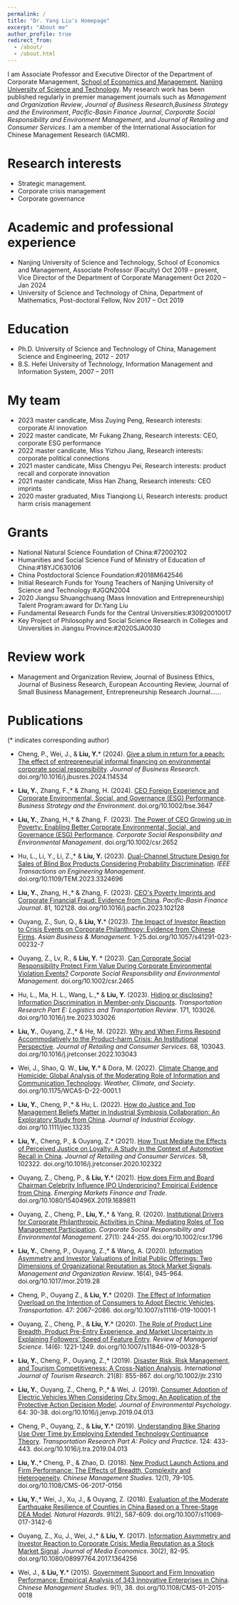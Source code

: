 ```yaml
---
permalink: /
title: "Dr. Yang Liu's Homepage"
excerpt: "About me"
author_profile: true
redirect_from: 
  - /about/
  - /about.html
---
```


I am Associate Professor and Executive Director of the Department of Corporate Management, [School of Economics and Management](https://sem.njust.edu.cn/), [Nanjing University of Science and Technology](https://www.njust.edu.cn/). My research work has been published regularly in premier management journals such as *Management and Organization Review*, *Journal of Business Research*,*Business Strategy and the Environment*, *Pacific-Basin Finance Journal*, *Corporate Social Responsibility and Environment Management*, and *Journal of Retailing and Consumer Services*. I am a member of the International Association for Chinese Management Research (IACMR).

Research interests
====
* Strategic management.
*	Corporate crisis management
*	Corporate governance

Academic and professional experience
====
* Nanjing University of Science and Technology, School of Economics and Management, Associate Professor (Faculty) Oct 2019 – present, Vice Director of the Department of Corporate Management Oct 2020 – Jan 2024
*	University of Science and Technology of China, Department of Mathematics, Post-doctoral Fellow, Nov 2017 – Oct 2019

Education
====
* Ph.D. University of Science and Technology of China, Management Science and Engineering, 2012 - 2017
*	B.S. Hefei University of Technology, Information Management and Information System, 2007 – 2011

My team
====
* 2023 master candicate, Miss Zuying Peng, Research interests: corporate AI innovation
*	2022 master candicate, Mr Fukang Zhang, Research interests: CEO, corporate ESG performance
* 2022 master candicate, Miss Yizhou Jiang, Research interests: corporate political connections
*	2021 master candicate, Miss Chengyu Pei, Research interests: product recall and corporate innovation
*	2021 master candicate, Miss Han Zhang, Research interests: CEO imprints
*	2020 master graduated, Miss Tianqiong Li, Research interests: product harm crisis management

Grants
====
* National Natural Science Foundation of China:#72002102
* Humanities and Social Science Fund of Ministry of Education of China:#18YJC630106
* China Postdoctoral Science Foundation:#2018M642546
*	Initial Research Funds for Young Teachers of Nanjing University of Science and Technology:#JGQN2004
*	2020 Jiangsu Shuangchuang (Mass Innovation and Entrepreneurship) Talent Program:award for Dr.Yang Liu
* Fundamental Research Funds for the Central Universities:#30920010017
* Key Project of Philosophy and Social Science Research in Colleges and Universities in Jiangsu Province:#2020SJA0030
  
Review work
====
* Management and Organization Review, Journal of Business Ethics, Journal of Business Research, European Accounting Review, Journal of Small Business Management, Entrepreneurship Research Journal......

Publications
====
(* indicates corresponding author)

*	Cheng, P., Wei, J., & **Liu, Y.*** (2024). [Give a plum in return for a peach: The effect of entrepreneurial informal financing on environmental corporate social responsibility](https://www.sciencedirect.com/science/article/abs/pii/S0148296324000389). *Journal of Business Research*. doi.org/10.1016/j.jbusres.2024.114534

*	**Liu, Y.**, Zhang, F.,* & Zhang, H.  (2024).  [CEO Foreign Experience and Corporate Environmental, Social, and Governance (ESG) Performance](https://onlinelibrary.wiley.com/doi/abs/10.1002/bse.3647). *Business Strategy and the Environment*. doi.org/10.1002/bse.3647

*	**Liu, Y.**, Zhang, H.,* & Zhang, F. (2023). [The Power of CEO Growing up in Poverty: Enabling Better Corporate Environmental, Social, and Governance (ESG) Performance](https://onlinelibrary.wiley.com/doi/abs/10.1002/csr.2652). *Corporate Social Responsibility and Environmental Management*. doi.org/10.1002/csr.2652 

*	Hu, L., Li, Y., Li, Z.,* & **Liu, Y.** (2023). [Dual-Channel Structure Design for Sales of Blind Box Products Considering Probability Discrimination](https://ieeexplore.ieee.org/abstract/document/10298831). *IEEE Transactions on Engineering Management*. doi.org/10.1109/TEM.2023.3324696

*	**Liu, Y.**, Zhang, H.,* & Zhang, F. (2023). [CEO's Poverty Imprints and Corporate Financial Fraud: Evidence from China](https://www.sciencedirect.com/science/article/pii/S0927538X23001993). *Pacific-Basin Finance Journal*. 81, 102128. doi.org/10.1016/j.pacfin.2023.102128

*	Ouyang, Z., Sun, Q., & **Liu, Y.*** (2023). [The Impact of Investor Reaction to Crisis Events on Corporate Philanthropy: Evidence from Chinese Firms](https://link.springer.com/article/10.1057/s41291-023-00232-7). *Asian Business & Management*. 1-25.doi.org/10.1057/s41291-023-00232-7

*	Ouyang, Z., Lv, R., & **Liu, Y.** * (2023). [Can Corporate Social Responsibility Protect Firm Value During Corporate Environmental Violation Events?](https://onlinelibrary.wiley.com/doi/abs/10.1002/csr.2465) *Corporate Social Responsibility and Environmental Management*. doi.org/10.1002/csr.2465 

*	Hu, L., Ma, H. L., Wang, L.,* & **Liu, Y.** (2023). [Hiding or disclosing? Information Discrimination in Member-only Discounts](https://www.sciencedirect.com/science/article/pii/S1366554523000133). *Transportation Research Part E: Logistics and Transportation Review*. 171, 103026. doi.org/10.1016/j.tre.2023.103026

*	**Liu, Y.**, Ouyang, Z.,* & He, M. (2022). [Why and When Firms Respond Accommodatively to the Product-harm Crisis: An Institutional Perspective](https://www.sciencedirect.com/science/article/pii/S0969698922001369). *Journal of Retailing and Consumer Services*. 68, 103043. doi.org/10.1016/j.jretconser.2022.103043

*	Wei, J., Shao, Q. W., **Liu, Y.*** & Dora, M. (2022). [Climate Change and Homicide: Global Analysis of the Moderating Role of Information and Communication Technology](https://journals.ametsoc.org/view/journals/wcas/14/4/WCAS-D-22-0001.1.xml). *Weather, Climate, and Society*. doi.org/10.1175/WCAS-D-22-0001.1

*	**Liu, Y.**, Cheng, P.,* & Hu, L. (2022). [How do Justice and Top Management Beliefs Matter in Industrial Symbiosis Collaboration: An Exploratory Study from China](https://onlinelibrary.wiley.com/doi/abs/10.1111/jiec.13235). *Journal of Industrial Ecology*. doi.org/10.1111/jiec.13235

*	**Liu, Y.**, Cheng, P., & Ouyang, Z.* (2021). [How Trust Mediate the Effects of Perceived Justice on Loyalty: A Study in the Context of Automotive Recall in China](https://www.sciencedirect.com/science/article/pii/S0969698920313308). *Journal of Retailing and Consumer Services*. 58, 102322. doi.org/10.1016/j.jretconser.2020.102322

*	Ouyang, Z., Cheng, P., & **Liu, Y.*** (2021). [How does Firm and Board Chairman Celebrity Influence IPO Underpricing? Empirical Evidence from China](https://www.tandfonline.com/doi/abs/10.1080/1540496X.2019.1689811). *Emerging Markets Finance and Trade*. doi.org/10.1080/1540496X.2019.1689811

*	Ouyang, Z., Cheng, P., **Liu, Y.**,* & Yang, R. (2020). [Institutional Drivers for Corporate Philanthropic Activities in China: Mediating Roles of Top Management Participation](https://onlinelibrary.wiley.com/doi/abs/10.1002/csr.1796). *Corporate Social Responsibility and Environmental Management*. 27(1): 244-255. doi.org/10.1002/csr.1796

*	**Liu, Y.**, Cheng, P., Ouyang, Z.,* & Wang, A. (2020). [Information Asymmetry and Investor Valuations of Initial Public Offerings: Two Dimensions of Organizational Reputation as Stock Market Signals](https://www.cambridge.org/core/journals/management-and-organization-review/article/abs/information-asymmetry-and-investor-valuations-of-initial-public-offerings-two-dimensions-of-organizational-reputation-as-stock-market-signals/E40E10EF2D1A8649BDE7FAE85D01DB09). *Management and Organization Review*. 16(4), 945-964. doi.org/10.1017/mor.2019.28

*	Cheng, P., Ouyang Z., & **Liu, Y.*** (2020). [The Effect of Information Overload on the Intention of Consumers to Adopt Electric Vehicles](https://link.springer.com/article/10.1007/s11116-019-10001-1). *Transportation*. 47: 2067–2086. doi.org/10.1007/s11116-019-10001-1

*	Ouyang, Z., Cheng, P., & **Liu, Y.*** (2020). [The Role of Product Line Breadth, Product Pre-Entry Experience, and Market Uncertainty in Explaining Followers' Speed of Feature Entry](https://link.springer.com/article/10.1007/s11846-019-00328-5). *Review of Managerial Science*. 14(6): 1221-1249. doi.org/10.1007/s11846-019-00328-5

*	**Liu, Y.**, Cheng, P., Ouyang, Z.,* (2019). [Disaster Risk, Risk Management, and Tourism Competitiveness: A Cross-Nation Analysis](https://onlinelibrary.wiley.com/doi/abs/10.1002/jtr.2310). *International Journal of Tourism Research*. 21(8): 855-867. doi.org/10.1002/jtr.2310

*	**Liu, Y.**, Ouyang, Z., Cheng, P.,* & Wei, J. (2019). [Consumer Adoption of Electric Vehicles When Considering City Smog: An Application of the Protective Action Decision Model](https://www.sciencedirect.com/science/article/pii/S0272494418306583). *Journal of Environmental Psychology*. 64: 30-38. doi.org/10.1016/j.jenvp.2019.04.013

*	Cheng, P., Ouyang, Z., & **Liu, Y.*** (2019). [Understanding Bike Sharing Use Over Time by Employing Extended Technology Continuance Theory](https://www.sciencedirect.com/science/article/pii/S0965856418316768). *Transportation Research Part A: Policy and Practice*. 124: 433-443. doi.org/10.1016/j.tra.2019.04.013

*	**Liu, Y.**,* Cheng, P., & Zhao, D. (2018). [New Product Launch Actions and Firm Performance: The Effects of Breadth, Complexity and Heterogeneity](https://www.emerald.com/insight/content/doi/10.1108/CMS-06-2017-0156/full/html). *Chinese Management Studies*. 12(1), 79-105. doi.org/10.1108/CMS-06-2017-0156

*	**Liu, Y.**,* Wei, J., Xu, J., & Ouyang, Z. (2018). [Evaluation of the Moderate Earthquake Resilience of Counties in China Based on a Three-Stage DEA Model](https://link.springer.com/article/10.1007/s11069-017-3142-6). *Natural Hazards*. 91(2), 587-609. doi.org/10.1007/s11069-017-3142-6

*	Ouyang, Z., Xu, J., Wei, J.,* & **Liu, Y.** (2017). [Information Asymmetry and Investor Reaction to Corporate Crisis: Media Reputation as a Stock Market Signal](https://www.tandfonline.com/doi/abs/10.1080/08997764.2017.1364256). *Journal of Media Economics*. 30(2), 82-95. doi.org/10.1080/08997764.2017.1364256

*	Wei, J., & **Liu, Y.*** (2015). [Government Support and Firm Innovation Performance: Empirical Analysis of 343 Innovative Enterprises in China](https://www.emerald.com/insight/content/doi/10.1108/CMS-01-2015-0018/full/html). *Chinese Management Studies*. 9(1), 38. doi.org/10.1108/CMS-01-2015-0018

